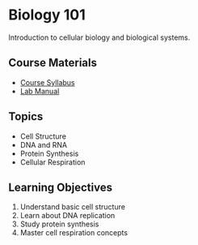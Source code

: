 # Biology 101

Introduction to cellular biology and biological systems.

## Course Materials
- [Course Syllabus](files/bio-syllabus.pdf)
- [Lab Manual](files/bio-lab.pdf)

## Topics
- Cell Structure
- DNA and RNA
- Protein Synthesis
- Cellular Respiration

## Learning Objectives
1. Understand basic cell structure
2. Learn about DNA replication
3. Study protein synthesis
4. Master cell respiration concepts 